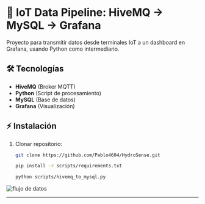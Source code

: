 # 📡 IoT Data Pipeline: HiveMQ → MySQL → Grafana

Proyecto para transmitir datos desde terminales IoT a un dashboard en Grafana, usando Python como intermediario.

## 🛠️ Tecnologías
- **HiveMQ** (Broker MQTT)
- **Python** (Script de procesamiento)
- **MySQL** (Base de datos)
- **Grafana** (Visualización)

## ⚡ Instalación
1. Clonar repositorio:
   ```bash
   git clone https://github.com/Pablo4604/HydroSense.git

   pip install -r scripts/requirements.txt

   python scripts/hivemq_to_mysql.py

![flujo de datos](https://github.com/user-attachments/assets/dbd45cc9-c1a4-4644-b4ea-23bf4ee35f7e)


   
---
